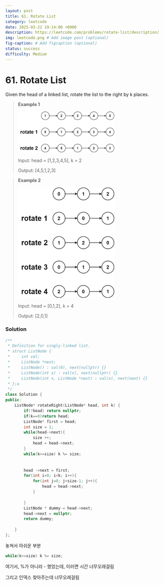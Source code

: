 ```yaml
---
layout: post
title: 61. Rotate List
category: leetcode
date: 2025-03-22 19:14:00 +0900
description: https://leetcode.com/problems/rotate-list/description/
img: leetcode.png # Add image post (optional)
fig-caption: # Add figcaption (optional)
status: success
difficulty: Medium
---
```


# 61. Rotate List

Given the head of a linked list, rotate the list to the right by k places.

 

> **Example 1**
> 
> <img src="../../imgs/61-1.jpg" alt="61-1" width="300"/>
> 
> Input: head = [1,2,3,4,5], k = 2
> 
> Output: [4,5,1,2,3]

> **Example 2**
> 
> <img src="../../imgs/61-2.jpg" alt="61-2" width="300"/>
> 
> Input: head = [0,1,2], k = 4
> 
> Output: [2,0,1]


### Solution
```cpp
/**
 * Definition for singly-linked list.
 * struct ListNode {
 *     int val;
 *     ListNode *next;
 *     ListNode() : val(0), next(nullptr) {}
 *     ListNode(int x) : val(x), next(nullptr) {}
 *     ListNode(int x, ListNode *next) : val(x), next(next) {}
 * };a
 */
class Solution {
public:
    ListNode* rotateRight(ListNode* head, int k) {
        if(!head) return nullptr;
        if(k==0)return head;
        ListNode* first = head;
        int size = 1;
        while(head->next){
            size ++;
            head = head->next;
        }
        while(k>=size) k %= size;

        
        head ->next = first;
        for(int i=0; i<k; i++){
            for(int j=0; j<size-1; j++){
                head = head->next;
            }
            
        }
        ListNode * dummy = head->next;
        head->next = nullptr;
        return dummy;

    }
};
```

놓쳐서 아쉬운 부분

```cpp
while(k>=size) k %= size;
```
여기서, %가 아니라 - 했었는데, 이러면 시간 너무오래걸림 

그리고 인덱스 찾아주는데 너무오래걸림 